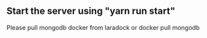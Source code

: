 ## Start the server using "yarn run start"

Please pull mongodb docker from laradock or docker pull mongodb
